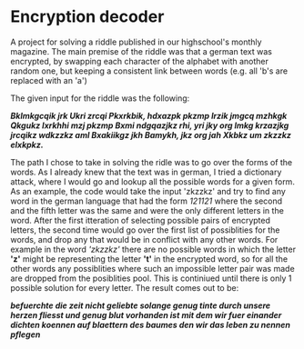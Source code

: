 # Encryption decoder

A project for solving a riddle published in our highschool's monthly magazine.
The main premise of the riddle was that a german text was encrypted, by swapping each character of the alphabet with another random one, but keeping a consistent link between words (e.g. all 'b's are replaced with an 'a')

The given input for the riddle was the following:

  ***Bklmkgcqik jrk Ukri zrcqi Pkxrkbik,
  hdxazpk pkzmp Irzik jmgcq mzhkgk Qkgukz
  lxrkhhi
  mzj pkzmp Bxmi ndgqazjkz rhi,
  yri jky org lmkg krzazjkg jrcqikz wdkzzkz
  aml Bxakiikgz jkh Bamykh,
  jkz org jah Xkbkz um zkzzkz elxkpkz.***

The path I chose to take in solving the ridle was to go over the forms of the words. As I already knew that the text was in german, I tried a dictionary attack, where I would go and lookup all the possible words for a given form. As an example, the code would take the input 'zkzzkz' and try to find any word in the german language that had the form *121121* where the second and the fifth letter was the same and were the only different letters in the word.
After the first itteration of selecting possible pairs of encrypted letters, the second time would go over the first list of possiblities for the words, and drop any that would be in conflict with any other words. For example in the word *'zkzzkz'* there are no possible words in which the letter **'z'** might be representing the letter **'t'** in the encrypted word, so for all the other words any possiblities where such an impossible letter pair was made are dropped from the posiblities pool. This is continiued until there is only 1 possible solution for every letter. The result comes out to be:

 ***befuerchte die zeit nicht geliebte 
  solange genug tinte durch unsere herzen 
  fliesst 
  und genug blut vorhanden ist 
  mit dem wir fuer einander dichten koennen 
  auf blaettern des baumes 
  den wir das leben zu nennen pflegen***

